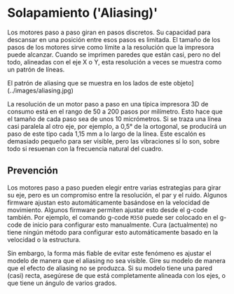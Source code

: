 Solapamiento ('Aliasing)'
====
Los motores paso a paso giran en pasos discretos. Su capacidad para descansar en una posición entre esos pasos es limitada. El tamaño de los pasos de los motores sirve como límite a la resolución que la impresora puede alcanzar. Cuando se imprimen paredes que están casi, pero no del todo, alineadas con el eje X o Y, esta resolución a veces se muestra como un patrón de líneas.

El patrón de aliasing que se muestra en los lados de este objeto](../images/aliasing.jpg)

La resolución de un motor paso a paso en una típica impresora 3D de consumo está en el rango de 50 a 200 pasos por milímetro. Esto hace que el tamaño de cada paso sea de unos 10 micrómetros. Si se traza una línea casi paralela al otro eje, por ejemplo, a 0,5° de la ortogonal, se producirá un paso de este tipo cada 1,15 mm a lo largo de la línea. Este escalón es demasiado pequeño para ser visible, pero las vibraciones sí lo son, sobre todo si resuenan con la frecuencia natural del cuadro.

Prevención
----
Los motores paso a paso pueden elegir entre varias estrategias para girar su eje, pero es un compromiso entre la resolución, el par y el ruido. Algunos firmware ajustan esto automáticamente basándose en la velocidad de movimiento. Algunos firmware permiten ajustar esto desde el g-code también. Por ejemplo, el comando g-code `M350` puede ser colocado en el g-code de inicio para configurar esto manualmente. Cura (actualmente) no tiene ningún método para configurar esto automáticamente basado en la velocidad o la estructura.

Sin embargo, la forma más fiable de evitar este fenómeno es ajustar el modelo de manera que el aliasing no sea visible. Gire su modelo de manera que el efecto de aliasing no se produzca. Si su modelo tiene una pared (casi) recta, asegúrese de que está completamente alineada con los ejes, o que tiene un ángulo de varios grados.